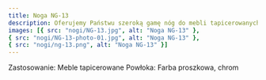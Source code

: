 ```yaml
---
title: Noga NG-13
description: Oferujemy Państwu szeroką gamę nóg do mebli tapicerowanych, a pośród których znajdą Państwo niezwykle uniwersalny model NG-13. Wszelkie parametry widoczne są na rysunku technicznym zamieszczonym poniżej. Produkt wykonany ze stali chromowanej.
images: [{ src: "nogi/NG-13.jpg", alt: "Noga NG-13" },
{ src: "nogi/NG-13-photo-01.jpg", alt: "Noga NG-13" },
{ src: "nogi/ng-13.png", alt: "Noga NG-13" }]
---
```


Zastosowanie: Meble tapicerowane
Powłoka: Farba proszkowa, chrom
